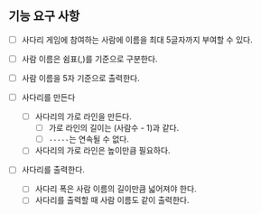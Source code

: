 ## 기능 요구 사항

- [ ] 사다리 게임에 참여하는 사람에 이름을 최대 5글자까지 부여할 수 있다. 
- [ ] 사람 이름은 쉼표(,)를 기준으로 구분한다.
- [ ] 사람 이름을 5자 기준으로 출력한다.

- [ ] 사다리를 만든다
  - [ ] 사다리의 가로 라인을 만든다.
    - [ ] 가로 라인의 길이는 (사람수 - 1)과 같다.
    - [ ] `-----`는 연속될 수 없다. 
  - [ ] 사다리의 가로 라인은 높이만큼 필요하다.

- [ ] 사다리를 출력한다.
  - [ ] 사다리 폭은 사람 이름의 길이만큼 넓어져야 한다.
  - [ ] 사다리를 출력할 때 사람 이름도 같이 출력한다.
